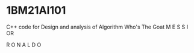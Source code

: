 # 1BM21AI101
C++ code for Design and analysis of Algorithm
Who's The Goat 
M
 E
  S
   S
    I
OR

R
 O
  N
   A
    L
     D
      O
